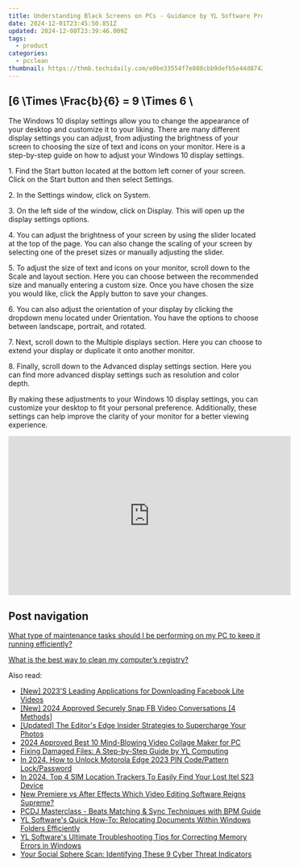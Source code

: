 ```yaml
---
title: Understanding Black Screens on PCs - Guidance by YL Software Professionals
date: 2024-12-01T23:45:50.851Z
updated: 2024-12-08T23:39:46.009Z
tags:
  - product
categories:
  - pcclean
thumbnail: https://thmb.techidaily.com/e0be33554f7e808cbb9defb5e44d8742371f9f0a41b00b3f13329dba336fbddc.png
---
```


## \[6 \Times \Frac{b}{6} = 9 \Times 6 \

The Windows 10 display settings allow you to change the appearance of your desktop and customize it to your liking. There are many different display settings you can adjust, from adjusting the brightness of your screen to choosing the size of text and icons on your monitor. Here is a step-by-step guide on how to adjust your Windows 10 display settings. 

1\. Find the Start button located at the bottom left corner of your screen. Click on the Start button and then select Settings.

2\. In the Settings window, click on System.

3\. On the left side of the window, click on Display. This will open up the display settings options. 

4\. You can adjust the brightness of your screen by using the slider located at the top of the page. You can also change the scaling of your screen by selecting one of the preset sizes or manually adjusting the slider.

5\. To adjust the size of text and icons on your monitor, scroll down to the Scale and layout section. Here you can choose between the recommended size and manually entering a custom size. Once you have chosen the size you would like, click the Apply button to save your changes.

6\. You can also adjust the orientation of your display by clicking the dropdown menu located under Orientation. You have the options to choose between landscape, portrait, and rotated.

7\. Next, scroll down to the Multiple displays section. Here you can choose to extend your display or duplicate it onto another monitor.

8\. Finally, scroll down to the Advanced display settings section. Here you can find more advanced display settings such as resolution and color depth. 

By making these adjustments to your Windows 10 display settings, you can customize your desktop to fit your personal preference. Additionally, these settings can help improve the clarity of your monitor for a better viewing experience.

<!-- affiliate ads begin -->
<iframe width="560" height="315" src="https://www.youtube.com/embed/zXUt81WsQpI?si=W3DKIAsa2-qbGadJ" title="YouTube video player" frameborder="0" allow="accelerometer; autoplay; clipboard-write; encrypted-media; gyroscope; picture-in-picture; web-share" referrerpolicy="strict-origin-when-cross-origin" allowfullscreen></iframe>
<!-- affiliate ads end -->

## Post navigation

[What type of maintenance tasks should I be performing on my PC to keep it running efficiently?](https://tools.techidaily.com/pcclean/products/)

[What is the best way to clean my computer’s registry?](https://tools.techidaily.com/pcclean/products/)

<ins class="adsbygoogle"
     style="display:block"
     data-ad-format="autorelaxed"
     data-ad-client="ca-pub-7571918770474297"
     data-ad-slot="1223367746"></ins>

<ins class="adsbygoogle"
     style="display:block"
     data-ad-client="ca-pub-7571918770474297"
     data-ad-slot="8358498916"
     data-ad-format="auto"
     data-full-width-responsive="true"></ins>

<span class="atpl-alsoreadstyle">Also read:</span>
<div><ul>
<li><a href="https://facebook-video-recording.techidaily.com/new-2023s-leading-applications-for-downloading-facebook-lite-videos/"><u>[New] 2023'S Leading Applications for Downloading Facebook Lite Videos</u></a></li>
<li><a href="https://facebook-video-recording.techidaily.com/new-2024-approved-securely-snap-fb-video-conversations-4-methods/"><u>[New] 2024 Approved Securely Snap FB Video Conversations [4 Methods]</u></a></li>
<li><a href="https://some-approaches.techidaily.com/updated-the-editors-edge-insider-strategies-to-supercharge-your-photos/"><u>[Updated] The Editor's Edge Insider Strategies to Supercharge Your Photos</u></a></li>
<li><a href="https://ai-video-editing.techidaily.com/2024-approved-best-10-mind-blowing-video-collage-maker-for-pc/"><u>2024 Approved Best 10 Mind-Blowing Video Collage Maker for PC</u></a></li>
<li><a href="https://win-cloud.techidaily.com/fixing-damaged-files-a-step-by-step-guide-by-yl-computing/"><u>Fixing Damaged Files: A Step-by-Step Guide by YL Computing</u></a></li>
<li><a href="https://easy-unlock-android.techidaily.com/in-2024-how-to-unlock-motorola-edge-2023-pin-codepattern-lockpassword-by-drfone-android/"><u>In 2024, How to Unlock Motorola Edge 2023 PIN Code/Pattern Lock/Password</u></a></li>
<li><a href="https://unlock-android.techidaily.com/in-2024-top-4-sim-location-trackers-to-easily-find-your-lost-itel-s23-device-by-drfone-android/"><u>In 2024, Top 4 SIM Location Trackers To Easily Find Your Lost Itel S23 Device</u></a></li>
<li><a href="https://smart-video-editing.techidaily.com/new-premiere-vs-after-effects-which-video-editing-software-reigns-supreme/"><u>New Premiere vs After Effects Which Video Editing Software Reigns Supreme?</u></a></li>
<li><a href="https://win-cloud.techidaily.com/pcdj-masterclass-beats-matching-and-sync-techniques-with-bpm-guide/"><u>PCDJ Masterclass - Beats Matching & Sync Techniques with BPM Guide</u></a></li>
<li><a href="https://win-cloud.techidaily.com/yl-softwares-quick-how-to-relocating-documents-within-windows-folders-efficiently/"><u>YL Software's Quick How-To: Relocating Documents Within Windows Folders Efficiently</u></a></li>
<li><a href="https://win-cloud.techidaily.com/yl-softwares-ultimate-troubleshooting-tips-for-correcting-memory-errors-in-windows/"><u>YL Software's Ultimate Troubleshooting Tips for Correcting Memory Errors in Windows</u></a></li>
<li><a href="https://facebook.techidaily.com/your-social-sphere-scan-identifying-these-9-cyber-threat-indicators/"><u>Your Social Sphere Scan: Identifying These 9 Cyber Threat Indicators</u></a></li>
</ul></div>

